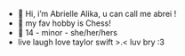 - 🎀 Hi, i’m Abrielle Alika, u can call me abrei !
- 🧸 my fav hobby is Chess!
- 🐧 14 - minor - she/her/hers
- live laugh love taylor swift >.<
  luv bry :3

<!---
cs3-A-Besario-27/cs3-A-Besario-27 is a ✨ special ✨ repository because its `README.md` (this file) appears on your GitHub profile.
You can click the Preview link to take a look at your changes.
--->
